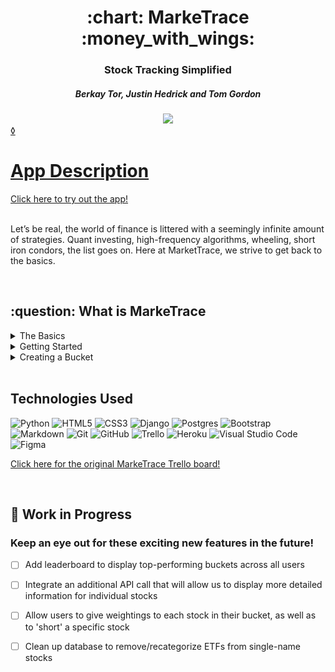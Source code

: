 <div align='center'>

   <h1>:chart: MarkeTrace :money_with_wings:</h1>
   <h3>Stock Tracking Simplified</h3>
   <h5>Berkay Tor, Justin Hedrick and Tom Gordon</h5>
   <a href='https://github.com/flyingisfreedom5/marketrace' target='_blank'>
      <img src='https://img.shields.io/badge/-Portfolio:_user.github.io-darkgreen?style=flat&logo=medium'/>
   
</div>◊

<h1>App Description</h1>
<a href='http://marketrace.herokuapp.com/' target='_blank'>Click here to try out the app!</a>
<br>
<br>
<p>Let’s be real, the world of finance is littered with a seemingly infinite amount of strategies. Quant investing, high-frequency algorithms, wheeling, short iron condors, the list goes on. Here at MarketTrace, we strive to get back to the basics.
</p>
<br>



<h2> :question: What is MarkeTrace </h2>
<details>
<summary> The Basics</summary>

| About MarkeTrace |  |
|------------ | ------------|
| <h4 align='left'>MarkeTrace provides a simple platform for novice investors to track their favorite stocks and to asses how unique buckets of stocks perform over time.</h4> | <img src='main_app/static/photos/MT_1.png' width='1100'> |
</details>


<details>
<summary> Getting Started </summary>
|  Keeping it Simple  |
|------------ | ------------|
| <h4 align='left'>MarkeTrace allows users to create an account with their own unique username and password, so they can feel safe their data is secure.</h4> | <img src='main_app/static/photos/MT_2.png' width='1100'> |
| <h4 align='left'>Our straightforward interface allows users to immediately start browsing stocks and creating their own unique buckets.</h4> | <img src='main_app/static/photos/MT_3.png' width='1100'> |
</details>

<details>
<summary> Creating a Bucket</summary>
| Pick Your Favorite Stocks |  |
|------------ | ------------|
| <h4 align='left'>Users are able to track inidividual stocks in their own unique buckets. A bucket could have a particular sector theme, securities you like in a given week, or maybe just any company whose name starts with 'A'!</h4> | <img src='main_app/static/photos/MT_4.png' width='1100'> |
| <h4 align='left'>Once a stock is added to a bucket, you can track its return over time relative to the day it was initially added. You can also view the overall return of each of the buckets you can create - bragging rights for the best returns!</h4> | <img src='main_app/static/photos/MT_5.png' width='1100'> |
</details>





<br>

## Technologies Used

![Python](https://img.shields.io/badge/python-3670A0?style=for-the-badge&logo=python&logoColor=ffdd54)
![HTML5](https://img.shields.io/badge/html5-%23E34F26.svg?style=for-the-badge&logo=html5&logoColor=white)
![CSS3](https://img.shields.io/badge/css3-%231572B6.svg?style=for-the-badge&logo=css3&logoColor=white)
![Django](https://img.shields.io/badge/django-%23092E20.svg?style=for-the-badge&logo=django&logoColor=white)
![Postgres](https://img.shields.io/badge/postgres-%23316192.svg?style=for-the-badge&logo=postgresql&logoColor=white)
![Bootstrap](https://img.shields.io/badge/Bootstrap-563D7C?style=for-the-badge&logo=bootstrap&logoColor=white)
![Markdown](https://img.shields.io/badge/markdown-%23000000.svg?style=for-the-badge&logo=markdown&logoColor=white)
![Git](https://img.shields.io/badge/git-%23F05033.svg?style=for-the-badge&logo=git&logoColor=white)
![GitHub](https://img.shields.io/badge/github-%23121011.svg?style=for-the-badge&logo=github&logoColor=white)
![Trello](https://img.shields.io/badge/Trello-%23026AA7.svg?style=for-the-badge&logo=Trello&logoColor=white) 
![Heroku](https://img.shields.io/badge/heroku-%23430098.svg?style=for-the-badge&logo=heroku&logoColor=white)
![Visual Studio Code](https://img.shields.io/badge/Visual%20Studio%20Code-0078d7.svg?style=for-the-badge&logo=visual-studio-code&logoColor=white)
![Figma](https://img.shields.io/badge/figma-%23F24E1E.svg?style=for-the-badge&logo=figma&logoColor=white)



<a href='https://trello.com/b/wlfQMq8B/project-3-nameless' target='_blank'>Click here for the original MarkeTrace Trello board!</a>

<br>

## :hammer: Work in Progress  

### Keep an eye out for these exciting new features in the future!

- [ ] Add leaderboard to display top-performing buckets across all users   

- [ ] Integrate an additional API call that will allow us to display more detailed information for individual stocks

- [ ] Allow users to give weightings to each stock in their bucket, as well as to 'short' a specific stock

- [ ] Clean up database to remove/recategorize ETFs from single-name stocks
